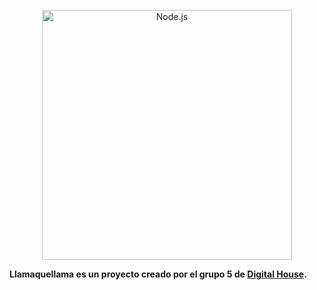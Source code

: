 <p align="center">
    <img
      alt="Node.js"
      src="https://i.imgur.com/Xvhci5s.png"
      width="400"
    />
</p>

**Llamaquellama es un proyecto creado por el grupo 5 de [Digital House].**

[Digital House]: https://digitalhouse.com/
